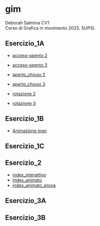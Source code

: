 # gim

Deborah Salmina CV1  
Corso di Grafica in movimento 2025, SUPSI.  


##  Esercizio_1A

- [acceso-spento 2](https://debysalmi.github.io/gim/Esercizio_1A/acceso_spento_2.html)
- [acceso-spento 3](https://debysalmi.github.io/gim/Esercizio_1A/acceso_spento_3.html)
- [aperto_chiuso 2](https://debysalmi.github.io/gim/Esercizio_1A/aperto_chiuso_2.html)
- [aperto_chiuso 3](https://debysalmi.github.io/gim/Esercizio_1A/aperto_chiuso_3.html)

- [rotazione 2]()
- [rotazione 3]()


##  Esercizio_1B
- [Animazione logo](https://debysalmi.github.io/gim/Esercizio_1B/index.html)

##  Esercizio_1C

##  Esercizio_2
- [index_interattivo](https://debysalmi.github.io/gim/Esercizio_2/)
- [index_animato](https://debysalmi.github.io/gim/Esercizio_2/)
- [index_animato_prova](https://debysalmi.github.io/gim/Esercizio_2/)
##  Esercizio_3A

##  Esercizio_3B
